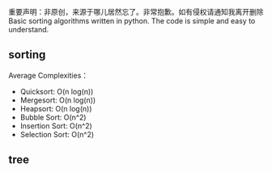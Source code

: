 
重要声明：非原创，来源于哪儿居然忘了。非常抱歉。如有侵权请通知我离开删除
Basic sorting algorithms written in python. 
The code is simple and easy to understand.


sorting
-----------------
Average Complexities：
- Quicksort:	O(n log(n))
- Mergesort:	O(n log(n))
- Heapsort:	O(n log(n))
- Bubble Sort:	O(n^2)
- Insertion Sort:	O(n^2)
- Selection Sort:	O(n^2)


tree
-----------------

